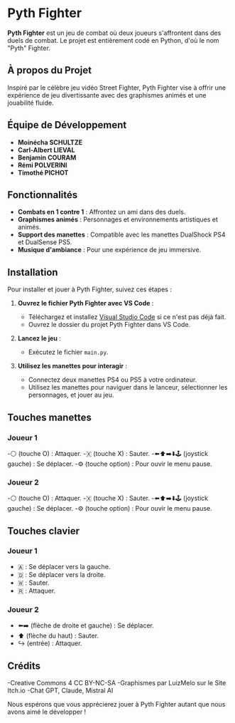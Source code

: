 # Pyth Fighter

**Pyth Fighter** est un jeu de combat où deux joueurs s'affrontent dans des duels de combat. Le projet est entièrement codé en Python, d'où le nom "Pyth" Fighter.

## À propos du Projet

Inspiré par le célèbre jeu vidéo Street Fighter, Pyth Fighter vise à offrir une expérience de jeu divertissante avec des graphismes animés et une jouabilité fluide.

## Équipe de Développement

- **Moinécha SCHULTZE**
- **Carl-Albert LIEVAL**
- **Benjamin COURAM**
- **Rémi POLVERINI**
- **Timothé PICHOT**

## Fonctionnalités

- **Combats en 1 contre 1** : Affrontez un ami dans des duels.
- **Graphismes animés** : Personnages et environnements artistiques et animés.
- **Support des manettes** : Compatible avec les manettes DualShock PS4 et DualSense PS5.
- **Musique d'ambiance** : Pour une expérience de jeu immersive.

## Installation

Pour installer et jouer à Pyth Fighter, suivez ces étapes :

1. **Ouvrez le fichier Pyth Fighter avec VS Code** :
   - Téléchargez et installez [Visual Studio Code](https://code.visualstudio.com/) si ce n'est pas déjà fait.
   - Ouvrez le dossier du projet Pyth Fighter dans VS Code.
  
2. **Lancez le jeu** :
   - Exécutez le fichier `main.py`.

3. **Utilisez les manettes pour interagir** :
   - Connectez deux manettes PS4 ou PS5 à votre ordinateur.
   - Utilisez les manettes pour naviguer dans le lanceur, sélectionner les personnages, et jouer au jeu.

## Touches manettes
### Joueur 1

-⚪ (touche O) : Attaquer.
-🇽 (touche X) : Sauter.
-⬅️⬆️➡️⬇️🕹️ (joystick gauche) : Se déplacer.
-⚙️ (touche option) : Pour ouvir le menu pause.

### Joueur 2

-⚪ (touche O) : Attaquer.
-🇽 (touche X) : Sauter.
-⬅️⬆️➡️⬇️🕹️ (joystick gauche) : Se déplacer.
-⚙️ (touche option) : Pour ouvir le menu pause.


## Touches clavier 
### Joueur 1

- 🇦 : Se déplacer vers la gauche.
- 🇩 : Se déplacer vers la droite.
- 🇼 : Sauter.
- 🇷 : Attaquer.

### Joueur 2

- ⬅️➡️ (flèche de droite  et gauche) : Se déplacer.
- ⬆️ (flèche du haut) : Sauter.
- ↪️ (entrée) : Attaquer.

## Crédits

-Creative Commons 4 CC BY-NC-SA
-Graphismes par LuizMelo sur le Site Itch.io
-Chat GPT, Claude, Mistral AI


Nous espérons que vous apprécierez jouer à Pyth Fighter autant que nous avons aimé le développer !
